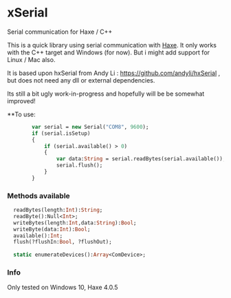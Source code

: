 # xSerial
Serial communication for Haxe / C++

This is a quick library using serial communication with [Haxe](http://haxe.org). It only works with the C++ target and Windows (for now). But i might add support for Linux / Mac also.

It is based upon hxSerial from Andy Li : https://github.com/andyli/hxSerial ,
but does not need any dll or external dependencies.

Its still a bit ugly work-in-progress and hopefully will be be somewhat improved!

**To use:
```haxe
		var serial = new Serial("COM8", 9600);
		if (serial.isSetup)
		{
			if (serial.available() > 0)
			{
				var data:String = serial.readBytes(serial.available());
				serial.flush();
			}
		}
```
### Methods available
```haxe
  readBytes(length:Int):String;
  readByte():Null<Int>;
  writeBytes(length:Int,data:String):Bool;
  writeByte(data:Int):Bool;
  available():Int;
  flush(?flushIn:Bool, ?flushOut);
  
  static enumerateDevices():Array<ComDevice>;
```
### Info

Only tested on Windows 10, Haxe 4.0.5



